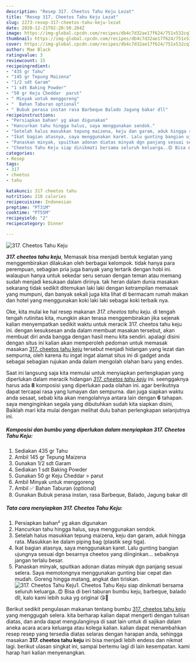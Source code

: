 ```yaml
---
description: "Resep 317. Cheetos Tahu Keju Lezat"
title: "Resep 317. Cheetos Tahu Keju Lezat"
slug: 2273-resep-317-cheetos-tahu-keju-lezat
date: 2020-12-21T02:20:50.264Z
image: https://img-global.cpcdn.com/recipes/db4c7d32ae17f624/751x532cq70/317-cheetos-tahu-keju-foto-resep-utama.jpg
thumbnail: https://img-global.cpcdn.com/recipes/db4c7d32ae17f624/751x532cq70/317-cheetos-tahu-keju-foto-resep-utama.jpg
cover: https://img-global.cpcdn.com/recipes/db4c7d32ae17f624/751x532cq70/317-cheetos-tahu-keju-foto-resep-utama.jpg
author: Mae Black
ratingvalue: 3
reviewcount: 15
recipeingredient:
- "435 gr Tahu"
- "145 gr Tepung Maizena"
- "1/2 sdt Garam"
- "1 sdt Baking Powder"
- "50 gr Keju Cheddar  parut"
- " Minyak untuk menggoreng"
- "  Bahan Taburan optional"
- " Bubuk perasa instan rasa Barbeque Balado Jagung bakar dll"
recipeinstructions:
- "Persiapkan bahan² yg akan digunakan"
- "Hancurkan tahu hingga halus, saya menggunakan sendok."
- "Setelah halus masukkan tepung maizena, keju dan garam, aduk hingga rata. Masukkan ke dalam piping bag (plastik segi tiga)."
- "Ikat bagian atasnya, saya menggunakan karet. Lalu gunting bangian ujungnya sesuai dgn besarnya cheetos yang diinginkan... sebaiknya jangan terlalu besar."
- "Panaskan minyak, spuitkan adonan diatas minyak dgn panjang sesuai selera. Saya memotongnya menggunakan gunting biar cepat dan mudah. Goreng hingga matang, angkat dan tiriskan."
- "Cheetos Tahu Keju siap dinikmati bersama seluruh keluarga..😍 Bisa di beri taburan bumbu keju, barbeque, balado dll, kalo kami lebih suka yg original 😘🤍"
categories:
- Resep
tags:
- 317
- cheetos
- tahu

katakunci: 317 cheetos tahu 
nutrition: 218 calories
recipecuisine: Indonesian
preptime: "PT31M"
cooktime: "PT55M"
recipeyield: "2"
recipecategory: Dinner

---
```



![317. Cheetos Tahu Keju](https://img-global.cpcdn.com/recipes/db4c7d32ae17f624/751x532cq70/317-cheetos-tahu-keju-foto-resep-utama.jpg)

<b><i>317. cheetos tahu keju</i></b>, Memasak bisa menjadi bentuk kegiatan yang menggembirakan dilakukan oleh berbagai kelompok. tidak hanya para perempuan, sebagian pria juga banyak yang tertarik dengan hobi ini. walaupun hanya untuk sekedar seru seruan dengan teman atau memang sudah menjadi kesukaan dalam dirinya. tak heran dalam dunia masakan sekarang tidak sedikit ditemukan laki laki dengan ketrampilan memasak yang mumpuni, dan banyak sekali juga kita lihat di bermacam rumah makan dan hotel yang menggunakan koki laki laki sebagai koki terbaik nya.



Oke, kita mulai ke hal resep makanan <i>317. cheetos tahu keju</i>. di tengah tengah rutinitas kita, mungkin akan terasa menggembirakan jika sejenak kalian menyempatkan sedikit waktu untuk meracik 317. cheetos tahu keju ini. dengan kesuksesan anda dalam membuat masakan tersebut, akan membuat diri anda bangga dengan hasil menu kita sendiri. apalagi disini dengan situs ini kalian akan memperoleh pedoman untuk memasak masakan <u>317. cheetos tahu keju</u> tersebut menjadi hidangan yang lezat dan sempurna, oleh karena itu ingat ingat alamat situs ini di gadget anda sebagai sebagian rujukan anda dalam mengolah olahan baru yang endes.


Saat ini langsung saja kita memulai untuk menyiapkan perlengkapan yang diperlukan dalam meracik hidangan <u><i>317. cheetos tahu keju</i></u> ini. seenggaknya harus ada <b>8</b> komposisi yang diperlukan pada olahan ini. agar berikutnya dapat tercapai rasa yang lumayan dan sempurna. dan juga siapkan waktu anda sesaat, sebab kita akan mengolahnya antara lain dengan <b>6</b> tahapan. saya menginginkan segala yang dibutuhkan sudah kita siapkan disini, Baiklah mari kita mulai dengan melihat dulu bahan perlengkapan selanjutnya ini.

<!--inarticleads1-->

##### Komposisi dan bumbu yang diperlukan dalam menyiapkan 317. Cheetos Tahu Keju:

1. Sediakan 435 gr Tahu
1. Ambil 145 gr Tepung Maizena
1. Gunakan 1/2 sdt Garam
1. Sediakan 1 sdt Baking Powder
1. Gunakan 50 gr Keju Cheddar &gt; parut
1. Ambil  Minyak untuk menggoreng
1. Ambil  ✅ Bahan Taburan (optional)
1. Gunakan  Bubuk perasa instan, rasa Barbeque, Balado, Jagung bakar dll




<!--inarticleads2-->

##### Tata cara menyiapkan 317. Cheetos Tahu Keju:

1. Persiapkan bahan² yg akan digunakan
1. Hancurkan tahu hingga halus, saya menggunakan sendok.
1. Setelah halus masukkan tepung maizena, keju dan garam, aduk hingga rata. Masukkan ke dalam piping bag (plastik segi tiga).
1. Ikat bagian atasnya, saya menggunakan karet. Lalu gunting bangian ujungnya sesuai dgn besarnya cheetos yang diinginkan... sebaiknya jangan terlalu besar.
1. Panaskan minyak, spuitkan adonan diatas minyak dgn panjang sesuai selera. Saya memotongnya menggunakan gunting biar cepat dan mudah. Goreng hingga matang, angkat dan tiriskan.
<img src="//assets-global.cpcdn.com/assets/icons/button_play-2c75c40dde080a61004c1f40b05d8f140eaff45d7e9e6481dc71c63d2e7c4909.png" alt="317. Cheetos Tahu Keju">1. Cheetos Tahu Keju siap dinikmati bersama seluruh keluarga..😍 Bisa di beri taburan bumbu keju, barbeque, balado dll, kalo kami lebih suka yg original 😘🤍




Berikut sedikit pengulasan makanan tentang bumbu <u>317. cheetos tahu keju</u> yang menggugah selera. kita berharap kalian dapat mengerti dengan tulisan diatas, dan anda dapat mengulanginya di saat lain untuk di sajikan dalam aneka acara acara keluarga atau kolega kalian. kalian dapat menambahkan resep resep yang tersedia diatas selaras dengan harapan anda, sehingga masakan <b>317. cheetos tahu keju</b> ini bisa menjadi lebih endess dan nikmat lagi. berikut ulasan singkat ini, sampai bertemu lagi di lain kesempatan. kami harap hari kalian menyenangkan.
